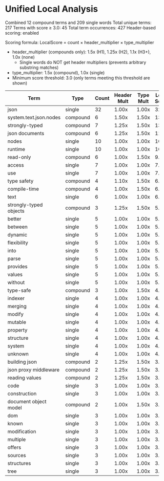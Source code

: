 # Unified Local Analysis

Combined 12 compound terms and 209 single words
Total unique terms: 217
Terms with score ≥ 3.0: 45
Total term occurrences: 427
Header-based scoring: enabled

Scoring formula: LocalScore = count × header_multiplier × type_multiplier
- header_multiplier (compounds only): 1.5x (H1), 1.25x (H2), 1.1x (H3+), 1.0x (none)
  - Single words do NOT get header multipliers (prevents arbitrary substring matches)
- type_multiplier: 1.5x (compound), 1.0x (single)
- Minimum score threshold: 3.0 (only terms meeting this threshold are shown)

| Term | Type | Count | Header Mult | Type Mult | Local Score |
|------|------|-------|-------------|-----------|-------------|
| json | single | 32 | 1.00x | 1.00x | 32.0 |
| system.text.json.nodes | compound | 6 | 1.50x | 1.50x | 13.5 |
| strongly-typed | compound | 7 | 1.25x | 1.50x | 13.1 |
| json documents | compound | 6 | 1.25x | 1.50x | 11.2 |
| nodes | single | 10 | 1.00x | 1.00x | 10.0 |
| runtime | single | 10 | 1.00x | 1.00x | 10.0 |
| read-only | compound | 6 | 1.00x | 1.50x | 9.0 |
| access | single | 7 | 1.00x | 1.00x | 7.0 |
| use | single | 7 | 1.00x | 1.00x | 7.0 |
| type safety | compound | 4 | 1.10x | 1.50x | 6.6 |
| compile-time | compound | 4 | 1.00x | 1.50x | 6.0 |
| text | single | 6 | 1.00x | 1.00x | 6.0 |
| strongly-typed objects | compound | 3 | 1.25x | 1.50x | 5.6 |
| better | single | 5 | 1.00x | 1.00x | 5.0 |
| between | single | 5 | 1.00x | 1.00x | 5.0 |
| dynamic | single | 5 | 1.00x | 1.00x | 5.0 |
| flexibility | single | 5 | 1.00x | 1.00x | 5.0 |
| into | single | 5 | 1.00x | 1.00x | 5.0 |
| parse | single | 5 | 1.00x | 1.00x | 5.0 |
| provides | single | 5 | 1.00x | 1.00x | 5.0 |
| values | single | 5 | 1.00x | 1.00x | 5.0 |
| without | single | 5 | 1.00x | 1.00x | 5.0 |
| type-safe | compound | 3 | 1.00x | 1.50x | 4.5 |
| indexer | single | 4 | 1.00x | 1.00x | 4.0 |
| merging | single | 4 | 1.00x | 1.00x | 4.0 |
| modify | single | 4 | 1.00x | 1.00x | 4.0 |
| mutable | single | 4 | 1.00x | 1.00x | 4.0 |
| property | single | 4 | 1.00x | 1.00x | 4.0 |
| structure | single | 4 | 1.00x | 1.00x | 4.0 |
| system | single | 4 | 1.00x | 1.00x | 4.0 |
| unknown | single | 4 | 1.00x | 1.00x | 4.0 |
| building json | compound | 2 | 1.25x | 1.50x | 3.8 |
| json proxy middleware | compound | 2 | 1.25x | 1.50x | 3.8 |
| reading values | compound | 2 | 1.25x | 1.50x | 3.8 |
| code | single | 3 | 1.00x | 1.00x | 3.0 |
| construction | single | 3 | 1.00x | 1.00x | 3.0 |
| document object model | compound | 2 | 1.00x | 1.50x | 3.0 |
| dom | single | 3 | 1.00x | 1.00x | 3.0 |
| known | single | 3 | 1.00x | 1.00x | 3.0 |
| modification | single | 3 | 1.00x | 1.00x | 3.0 |
| multiple | single | 3 | 1.00x | 1.00x | 3.0 |
| offers | single | 3 | 1.00x | 1.00x | 3.0 |
| sources | single | 3 | 1.00x | 1.00x | 3.0 |
| structures | single | 3 | 1.00x | 1.00x | 3.0 |
| tree | single | 3 | 1.00x | 1.00x | 3.0 |
